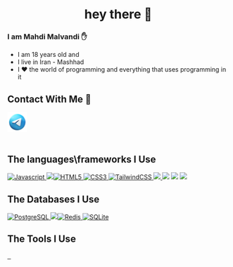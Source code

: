 
###

<h1 align="center">hey there 👋</h1>

###

<h3 "> I am Mahdi Malvandi ✋</h2>
<ul></ul>

<ul>
    <li> I am 18 years old and</li>
    <li> I live in Iran - Mashhad</li>
    <li> I ❤️ the world of programming and everything that uses programming in it</li>

</ul>  


## Contact With Me 📶
<a href="https://t.me/Mahdi_ml6">
<img height="45rem" src="https://github.com/MahdiMalvandi/MahdiMalvandi/blob/main/icons8-telegram-94.png?raw=true" />
</a>


<br />
<br />

## The languages\frameworks I Use

<p align="left">
    <a href="https://developer.mozilla.org/en-US/docs/Web/JavaScript" target="_blank" rel="noreferrer">
    <img src="https://img.shields.io/badge/javascript-%23323330.svg?style=for-the-badge&logo=javascript&logoColor=%23F7DF1E" alt="Javascript" />
    </a>
    <a href="https://developer.mozilla.org/en-US/docs/Glossary/HTML5" target="_blank" rel="noreferrer">
    <img src="https://en.wikipedia.org/wiki/HTML" target="_blank" rel="noreferrer"><img src="https://img.shields.io/badge/html5-%23E34F26.svg?style=for-the-badge&logo=html5&logoColor=white" alt="HTML5" />
    </a>
    <a href="https://www.w3.org/TR/CSS/#css" target="_blank" rel="noreferrer">
    <img src="https://img.shields.io/badge/css3-%231572B6.svg?style=for-the-badge&logo=css3&logoColor=white" alt="CSS3" />
    </a>
    <a href="https://tailwindcss.com/" target="_blank" rel="noreferrer">
    <img src="https://img.shields.io/badge/tailwindcss-%2338B2AC.svg?style=for-the-badge&logo=tailwind-css&logoColor=white" alt="TailwindCSS" />
    </a>
    <a href="https://www.python.org/" target="_blank" rel="noreferrer">
    <img src="https://img.shields.io/badge/python-3670A0?style=for-the-badge&logo=python&logoColor=ffdd54" />
    </a>
    <a href="https://www.djangoproject.com/" target="_blank" rel="noreferrer"><img src="https://img.shields.io/badge/django-%23092E20.svg?style=for-the-badge&logo=django&logoColor=white"/></a>
    <a href="https://www.django-rest-framework.org/" target="_blank" rel="noreferrer"><img src="https://img.shields.io/badge/DJANGO-REST-ff1709?style=for-the-badge&logo=django&logoColor=white&color=ff1709&labelColor=gray"/></a>
    <a href="https://img.shields.io/badge/FastAPI-005571?style=for-the-badge&logo=fastapi" target="_blank" rel="noreferrer"><img src="https://img.shields.io/badge/FastAPI-005571?style=for-the-badge&logo=fastapi"/></a>
    <a href="" target="_blank" rel="noreferrer"><img src=""/></a>

  
</p>

## The Databases I Use

<p align="left">
    <a href="https://www.postgresql.org/" target="_blank" rel="noreferrer">
    <img src="https://img.shields.io/badge/postgres-%23316192.svg?style=for-the-badge&logo=postgresql&logoColor=white" alt="PostgreSQL"/>
    </a>
    <a href="https://img.shields.io/badge/redis-%23DD0031.svg?style=for-the-badge&logo=redis&logoColor=white" target="_blank" rel="noreferrer">
    <img src="https://en.wikipedia.org/wiki/HTML" target="_blank" rel="noreferrer"><img src="https://img.shields.io/badge/redis-%23DD0031.svg?style=for-the-badge&logo=redis&logoColor=white" alt="Redis" />
    </a>
    <a href="https://www.sqlite.org/" target="_blank" rel="noreferrer">
    <img src="https://img.shields.io/badge/sqlite-%2307405e.svg?style=for-the-badge&logo=sqlite&logoColor=white" alt="SQLite" />
    </a>

  
</p>


## The Tools I Use

<p align="left">
    <a href="https://www.jetbrains.com/pycharm/" target="_blank" rel="noreferrer">
    <img src="https://img.shields.io/badge/pycharm-143?style=for-the-badge&logo=pycharm&logoColor=black&color=black&labelColor=green" alt="" />
    </a>
    <a href="https://code.visualstudio.com/" target="_blank" rel="noreferrer">
    <img src="https://img.shields.io/badge/Visual%20Studio%20Code-0078d7.svg?style=for-the-badge&logo=visual-studio-code&logoColor=white" alt="" />
    </a>
      <a href="https://www.postman.com/" target="_blank" rel="noreferrer">
    <img src="https://img.shields.io/badge/Postman-FF6C37?style=for-the-badge&logo=postman&logoColor=white" alt="" />
    </a>

</p>
<br />
<br />







